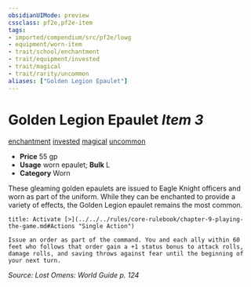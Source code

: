 ```yaml
---
obsidianUIMode: preview
cssclass: pf2e,pf2e-item
tags:
- imported/compendium/src/pf2e/lowg
- equipment/worn-item
- trait/school/enchantment
- trait/equipment/invested
- trait/magical
- trait/rarity/uncommon
aliases: ["Golden Legion Epaulet"]
---
```

# Golden Legion Epaulet *Item 3*  
[enchantment](enchantment.md)  [invested](invested.md)  [magical](magical.md)  [uncommon](uncommon.md)  

- **Price** 55 gp
- **Usage** worn epaulet; **Bulk** L
- **Category** Worn

These gleaming golden epaulets are issued to Eagle Knight officers and worn as part of the uniform. While they can be enchanted to provide a variety of effects, the Golden Legion epaulet remains the most common.

```ad-embed-ability
title: Activate [>](../../../rules/core-rulebook/chapter-9-playing-the-game.md#Actions "Single Action")

Issue an order as part of the command. You and each ally within 60 feet who follows that order gain a +1 status bonus to attack rolls, damage rolls, and saving throws against fear until the beginning of your next turn.
```

*Source: Lost Omens: World Guide p. 124*
